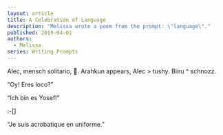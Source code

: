 ```yaml
---
layout: article
title: A Celebration of Language
description: "Melissa wrote a poem from the prompt: \"language\"."
published: 2019-04-01
authors:
  - Melissa
series: Writing Prompts
---
```


Alec, mensch solitario, 🍺. Arahkun appears, Alec > tushy. Biiru ^ schnozz.

“Oy! Eres loco?”

“Ich bin es Yosef!”

:-[]

“Je suis acrobatique en uniforme.”